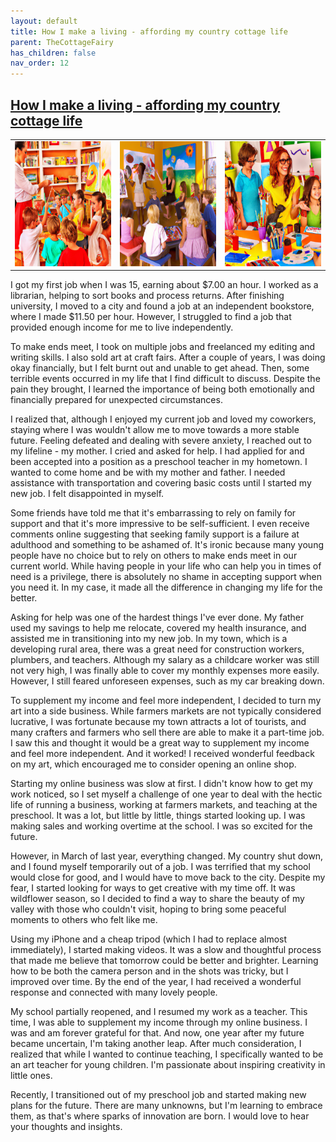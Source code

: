 ```yaml
---
layout: default
title: How I make a living - affording my country cottage life
parent: TheCottageFairy
has_children: false
nav_order: 12
---
```


## [How I make a living - affording my country cottage life](https://www.youtube.com/watch?v=NIBzjuhawbs)

<div>
<table align="center">
	<tr>
		<td align="center">
			<img src="../../assets/cottage_fairy_ai_generated_photos/How_I_make_a_living_-_affording_my_country_cottage_life-[NIBzjuhawbs]/generated_00.png" height="200" width="200"/>
		</td>
		<td align="center">
			<img src="../../assets/cottage_fairy_ai_generated_photos/How_I_make_a_living_-_affording_my_country_cottage_life-[NIBzjuhawbs]/generated_01.png" height="200" width="200"/>
		</td>
		<td align="center">
			<img src="../../assets/cottage_fairy_ai_generated_photos/How_I_make_a_living_-_affording_my_country_cottage_life-[NIBzjuhawbs]/generated_02.png" height="200" width="200"/>
		</td>
	</tr>
</table>
</div>

I got my first job when I was 15, earning about $7.00 an hour. I worked as a librarian, helping to sort books and process returns. After finishing university, I moved to a city and found a job at an independent bookstore, where I made $11.50 per hour. However, I struggled to find a job that provided enough income for me to live independently.

To make ends meet, I took on multiple jobs and freelanced my editing and writing skills. I also sold art at craft fairs. After a couple of years, I was doing okay financially, but I felt burnt out and unable to get ahead. Then, some terrible events occurred in my life that I find difficult to discuss. Despite the pain they brought, I learned the importance of being both emotionally and financially prepared for unexpected circumstances.

I realized that, although I enjoyed my current job and loved my coworkers, staying where I was wouldn't allow me to move towards a more stable future. Feeling defeated and dealing with severe anxiety, I reached out to my lifeline - my mother. I cried and asked for help. I had applied for and been accepted into a position as a preschool teacher in my hometown. I wanted to come home and be with my mother and father. I needed assistance with transportation and covering basic costs until I started my new job. I felt disappointed in myself.

Some friends have told me that it's embarrassing to rely on family for support and that it's more impressive to be self-sufficient. I even receive comments online suggesting that seeking family support is a failure at adulthood and something to be ashamed of. It's ironic because many young people have no choice but to rely on others to make ends meet in our current world. While having people in your life who can help you in times of need is a privilege, there is absolutely no shame in accepting support when you need it. In my case, it made all the difference in changing my life for the better.

Asking for help was one of the hardest things I've ever done. My father used my savings to help me relocate, covered my health insurance, and assisted me in transitioning into my new job. In my town, which is a developing rural area, there was a great need for construction workers, plumbers, and teachers. Although my salary as a childcare worker was still not very high, I was finally able to cover my monthly expenses more easily. However, I still feared unforeseen expenses, such as my car breaking down.

To supplement my income and feel more independent, I decided to turn my art into a side business. While farmers markets are not typically considered lucrative, I was fortunate because my town attracts a lot of tourists, and many crafters and farmers who sell there are able to make it a part-time job. I saw this and thought it would be a great way to supplement my income and feel more independent. And it worked! I received wonderful feedback on my art, which encouraged me to consider opening an online shop.

Starting my online business was slow at first. I didn't know how to get my work noticed, so I set myself a challenge of one year to deal with the hectic life of running a business, working at farmers markets, and teaching at the preschool. It was a lot, but little by little, things started looking up. I was making sales and working overtime at the school. I was so excited for the future.

However, in March of last year, everything changed. My country shut down, and I found myself temporarily out of a job. I was terrified that my school would close for good, and I would have to move back to the city. Despite my fear, I started looking for ways to get creative with my time off. It was wildflower season, so I decided to find a way to share the beauty of my valley with those who couldn't visit, hoping to bring some peaceful moments to others who felt like me.

Using my iPhone and a cheap tripod (which I had to replace almost immediately), I started making videos. It was a slow and thoughtful process that made me believe that tomorrow could be better and brighter. Learning how to be both the camera person and in the shots was tricky, but I improved over time. By the end of the year, I had received a wonderful response and connected with many lovely people.

My school partially reopened, and I resumed my work as a teacher. This time, I was able to supplement my income through my online business. I was and am forever grateful for that. And now, one year after my future became uncertain, I'm taking another leap. After much consideration, I realized that while I wanted to continue teaching, I specifically wanted to be an art teacher for young children. I'm passionate about inspiring creativity in little ones.

Recently, I transitioned out of my preschool job and started making new plans for the future. There are many unknowns, but I'm learning to embrace them, as that's where sparks of innovation are born. I would love to hear your thoughts and insights.